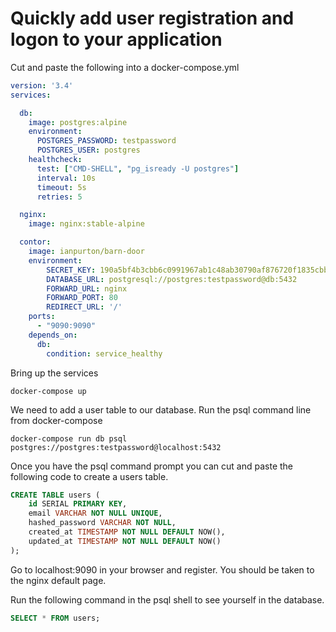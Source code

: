 # Quickly add user registration and logon to your application

Cut and paste the following into a docker-compose.yml

```yaml
version: '3.4'
services:

  db:
    image: postgres:alpine
    environment:
      POSTGRES_PASSWORD: testpassword
      POSTGRES_USER: postgres
    healthcheck:
      test: ["CMD-SHELL", "pg_isready -U postgres"]
      interval: 10s
      timeout: 5s
      retries: 5

  nginx:
    image: nginx:stable-alpine

  contor:
    image: ianpurton/barn-door
    environment:
        SECRET_KEY: 190a5bf4b3cbb6c0991967ab1c48ab30790af876720f1835cbbf3820f4f5d949
        DATABASE_URL: postgresql://postgres:testpassword@db:5432
        FORWARD_URL: nginx
        FORWARD_PORT: 80
        REDIRECT_URL: '/'
    ports:
      - "9090:9090"
    depends_on:
      db:
        condition: service_healthy
```

Bring up the services

```console
docker-compose up
```

We need to add a user table to our database. Run the psql command line from docker-compose

```console
docker-compose run db psql postgres://postgres:testpassword@localhost:5432
```

Once you have the psql command prompt you can cut and paste the following code to create a users table.

```sql
CREATE TABLE users (
    id SERIAL PRIMARY KEY, 
    email VARCHAR NOT NULL UNIQUE, 
    hashed_password VARCHAR NOT NULL, 
    created_at TIMESTAMP NOT NULL DEFAULT NOW(),
    updated_at TIMESTAMP NOT NULL DEFAULT NOW()
);
```

Go to localhost:9090 in your browser and register. You should be taken to the nginx default page.

Run the following command in the psql shell to see yourself in the database.

```sql
SELECT * FROM users;
```